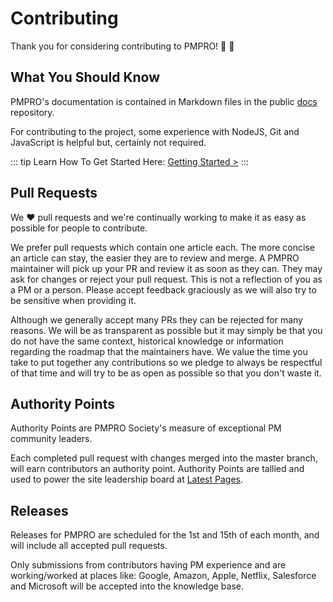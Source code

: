 # Contributing

Thank you for considering contributing to PMPRO! :clap: :tada:

## What You Should Know

PMPRO's documentation is contained in Markdown files in the public [docs](https://github.com/pmprosociety/docs) repository. 

For contributing to the project, some experience with NodeJS, Git and JavaScript is helpful but, certainly not required.

::: tip Learn How To Get Started Here:
[Getting Started >](./welcome/getstarted.md)
:::

## Pull Requests

We :heart: pull requests and we're continually working to make it as easy as possible for people to contribute.

We prefer pull requests which contain one article each. The more concise an article can stay, the easier they are to review and merge. A PMPRO maintainer will pick up your PR and review it as soon as they can. They may ask for changes or reject your pull request. This is not a reflection of you as a PM or a person. Please accept feedback graciously as we will also try to be sensitive when providing it.

Although we generally accept many PRs they can be rejected for many reasons. We will be as transparent as possible but it may simply be that you do not have the same context, historical knowledge or information regarding the roadmap that the maintainers have. We value the time you take to put together any contributions so we pledge to always be respectful of that time and will try to be as open as possible so that you don't waste it.

## Authority Points

Authority Points are PMPRO Society's measure of exceptional PM community leaders. 

Each completed pull request with changes merged into the master branch, will earn contributors an authority point. Authority Points are tallied and used to power the site leadership board at [Latest Pages](./latest/readme.md). 

## Releases

Releases for PMPRO are scheduled for the 1st and 15th of each month, and will include all accepted pull requests. 

Only submissions from contributors having PM experience and are working/worked at places like: Google, Amazon, Apple, Netflix, Salesforce and Microsoft will be accepted into the knowledge base. 

